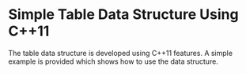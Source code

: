 # Simple Table Data Structure Using C++11

The table data structure is developed using C++11 features.
A simple example is provided which shows how to use the data structure.

